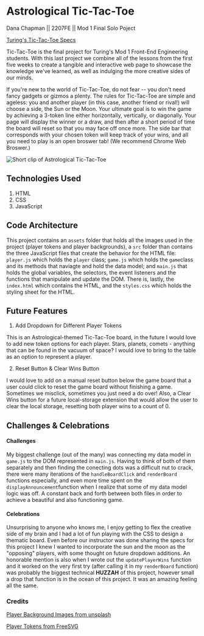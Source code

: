 # Astrological Tic-Tac-Toe

Dana Chapman || 2207FE || Mod 1 Final Solo Poject

[Turing's Tic-Tac-Toe Specs](https://frontend.turing.edu/projects/module-1/tic-tac-toe-solo-v2.html)

Tic-Tac-Toe is the final project for Turing's Mod 1 Front-End Engineering students. With this last project we combine all of the lessons from the first five weeks to create a tangible and interactive web page to showcase the knowledge we've learned, as well as indulging the more creative sides of our minds.

If you're new to the world of Tic-Tac-Toe, do not fear -- you don't need fancy gadgets or gizmos a plenty. The rules for Tic-Tac-Toe are simple and ageless: you and another player (in this case, another friend or rival!) will choose a side, the Sun or the Moon. Your ultimate goal is to win the game by achieving a 3-token line either horizontally, vertically, or diagonally. Your page will display the winner or a draw, and then after a short period of time the board will reset so that you may face off once more. The side bar that corresponds with your chosen token will keep track of your wins, and all you need to play is an open broswer tab! (We recommend Chrome Web Broswer.)

![Short clip of Astrological Tic-Tac-Toe](https://media.giphy.com/media/K5DfzPn36SWGIezkX5/giphy.gif)

## Technologies Used

1. HTML
2. CSS
3. JavaScript

## Code Architecture 

This project contains an `assets` folder that holds all the images used in the project (player tokens and player backgrounds), a `src` folder than contains the three JavaScript files that create the behavior for the HTML file: `player.js` which holds the `player` class; `game.js` which holds the `game`class and its methods that naviagte and hold the data model; and `main.js` that holds the global variables, the selectors, the event listeners and the functions that manipulate and update the DOM. There is, lastly, the `index.html` which contains the HTML, and the `styles.css` which holds the styling sheet for the HTML.

## Future Features

1. Add Dropdown for Different Player Tokens

This is an Astrological-themed Tic-Tac-Toe board, in the future I would love to add new token options for each player. Stars, planets, comets - anything that can be found in the vacuum of space? I would love to bring to the table as an option to represent a player.

2. Reset Button & Clear Wins Button

I would love to add on a manual reset button below the game board that a user could click to reset the game board without finishing a game. Sometimes we misclick, sometimes you just need a do over! Also, a Clear Wins button for a future local-storage extension that would allow the user to clear the local storage, resetting both player wins to a count of 0.

## Challenges & Celebrations

#### Challenges 
My biggest challenge (out of the many) was connecting my data model in `game.js` to the DOM represented in `main.js`. Having to think of both of them separately and then finding the conecting dots was a difficult nut to crack, there were many iterations of the `handleBoardClick` and `renderBoard` functions especially, and even more time spent on the `displayAnnouncement`function when I realize that some of my data model logic was off. A constant back and forth between both files in order to achieve a beautiful and also functioning game.

#### Celebrations
Unsurprising to anyone who knows me, I enjoy getting to flex the creative side of my brain and I had a lot of fun playing with the CSS to design a thematic board. Even before our instructor was done sharing the specs for this project I knew I wanted to incorporate the sun and the moon as the "opposing" players, with some thought on future dropdown additions. An honorable mention is also when I wrote out the `updatePlayerWins` function and it worked on the very first try (after calling it in my `renderBoard` function) was probably the biggest technical __HUZZAH__ of this project, however small a drop that function is in the ocean of this project. It was an amazing feeling all the same.

### Credits

[Player Background Images from unsplash](https://unsplash.com/)

[Player Tokens from FreeSVG](https://freesvg.org/)
